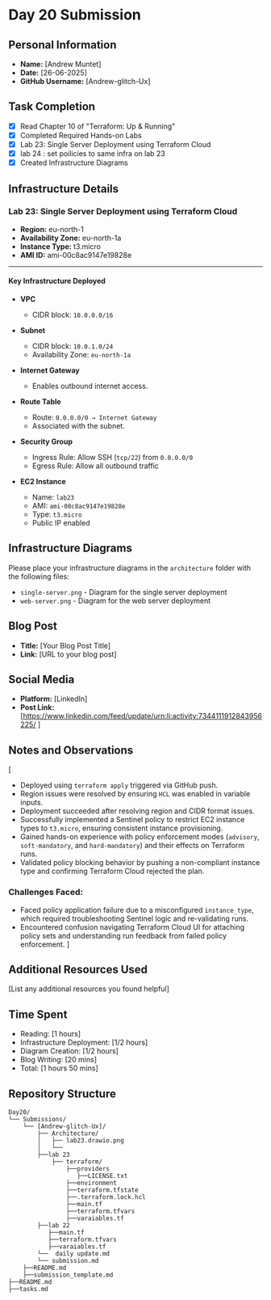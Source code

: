 # Day 20 Submission

## Personal Information
- **Name:** [Andrew Muntet]
- **Date:** [26-06-2025]
- **GitHub Username:** [Andrew-glitch-Ux]

## Task Completion
- [X] Read Chapter 10 of "Terraform: Up & Running"
- [X] Completed Required Hands-on Labs
- [X] Lab 23: Single Server Deployment using Terraform Cloud
- [X] lab 24 : set poilicies to same infra on lab 23
- [X] Created Infrastructure Diagrams

## Infrastructure Details

### Lab 23: Single Server Deployment using Terraform Cloud

- **Region:** eu-north-1  
- **Availability Zone:** eu-north-1a  
- **Instance Type:** t3.micro  
- **AMI ID:** ami-00c8ac9147e19828e  

---

####  Key Infrastructure Deployed

- **VPC**
  - CIDR block: `10.0.0.0/16`

- **Subnet**
  - CIDR block: `10.0.1.0/24`
  - Availability Zone: `eu-north-1a`

- **Internet Gateway**
  - Enables outbound internet access.

- **Route Table**
  - Route: `0.0.0.0/0 → Internet Gateway`
  - Associated with the subnet.

- **Security Group**
  - Ingress Rule: Allow SSH (`tcp/22`) from `0.0.0.0/0`
  - Egress Rule: Allow all outbound traffic

- **EC2 Instance**
  - Name: `lab23`
  - AMI: `ami-00c8ac9147e19828e`
  - Type: `t3.micro`
  - Public IP enabled



## Infrastructure Diagrams
Please place your infrastructure diagrams in the `architecture` folder with the following files:
- `single-server.png` - Diagram for the single server deployment
- `web-server.png` - Diagram for the web server deployment

## Blog Post
- **Title:** [Your Blog Post Title]
- **Link:** [URL to your blog post]

## Social Media
- **Platform:** [LinkedIn]
- **Post Link:** [https://www.linkedin.com/feed/update/urn:li:activity:7344111912843956225/ ]

## Notes and Observations
[
- Deployed using `terraform apply` triggered via GitHub push.
- Region issues were resolved by ensuring `HCL` was enabled in variable inputs.
- Deployment succeeded after resolving region and CIDR format issues.
- Successfully implemented a Sentinel policy to restrict EC2 instance types to `t3.micro`, ensuring consistent instance provisioning.
-  Gained hands-on experience with policy enforcement modes (`advisory`, `soft-mandatory`, and `hard-mandatory`) and their effects on Terraform runs.
-  Validated policy blocking behavior by pushing a non-compliant instance type and confirming Terraform Cloud rejected the plan.

###  Challenges Faced:
-  Faced policy application failure due to a misconfigured `instance_type`, which required troubleshooting Sentinel logic and re-validating runs.
-  Encountered confusion navigating Terraform Cloud UI for attaching policy sets and understanding run feedback from failed policy enforcement.
]

## Additional Resources Used
[List any additional resources you found helpful]

## Time Spent
- Reading: [1 hours]
- Infrastructure Deployment: [1/2 hours]
- Diagram Creation: [1/2 hours]
- Blog Writing: [20 mins]
- Total: [1 hours 50 mins]

## Repository Structure
```
Day20/
└── Submissions/
    └── [Andrew-glitch-Ux]/
        ├── Architecture/
        │   ├── lab23.drawio.png
        │   └── 
        ├──lab 23
            ├── terraform/   
                ├──providers
                   ├──LICENSE.txt
                ├──environment
                ├──terraform.tfstate
                ├──.terraform.lock.hcl
                ├──main.tf
                ├──terraform.tfvars
                ├──varaiables.tf
        ├──lab 22
           ├──main.tf
           ├──terraform.tfvars
           ├──varaiables.tf
        └──  daily update.md
        └── submission.md
    ├──README.md
    ├──submission_template.md
├──README.md
├──tasks.md
``` 
